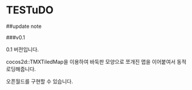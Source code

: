 # TESTuDO
##update note


###v0.1

0.1 버전입니다.

cocos2d::TMXTiledMap을 이용하여 바둑판 모양으로 쪼개진 맵을 이어붙여서 동적 로딩해줍니다.

오픈월드를 구현할 수 있습니다.